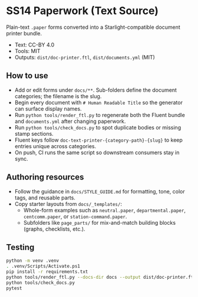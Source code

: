 # SS14 Paperwork (Text Source)

Plain-text `.paper` forms converted into a Starlight-compatible document printer bundle.

- Text: CC-BY 4.0
- Tools: MIT
- Outputs: `dist/doc-printer.ftl`, `dist/documents.yml` (MIT)

## How to use

- Add or edit forms under `docs/**`. Sub-folders define the document categories; the filename is the slug.
- Begin every document with `# Human Readable Title` so the generator can surface display names.
- Run `python tools/render_ftl.py` to regenerate both the Fluent bundle and `documents.yml` after changing paperwork.
- Run `python tools/check_docs.py` to spot duplicate bodies or missing stamp sections.
- Fluent keys follow `doc-text-printer-{category-path}-{slug}` to keep entries unique across categories.
- On push, CI runs the same script so downstream consumers stay in sync.

## Authoring resources

- Follow the guidance in `docs/STYLE_GUIDE.md` for formatting, tone, color tags, and reusable parts.
- Copy starter layouts from `docs/_templates/`:
  - Whole-form examples such as `neutral.paper`, `departmental.paper`, `centcomm.paper`, or `station-command.paper`.
  - Subfolders like `page_parts/` for mix-and-match building blocks (graphs, checklists, etc.).

## Testing

```bash
python -m venv .venv
. .venv/Scripts/Activate.ps1
pip install -r requirements.txt
python tools/render_ftl.py --docs-dir docs --output dist/doc-printer.ftl --documents-output dist/documents.yml
python tools/check_docs.py
pytest
```
